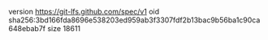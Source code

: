 version https://git-lfs.github.com/spec/v1
oid sha256:3bd166fda8696e538203ed959ab3f3307fdf2b13bac9b56ba1c90ca648ebab7f
size 18611
